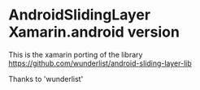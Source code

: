 # AndroidSlidingLayer Xamarin.android version


This is the xamarin porting of the library https://github.com/wunderlist/android-sliding-layer-lib

Thanks to 'wunderlist'
